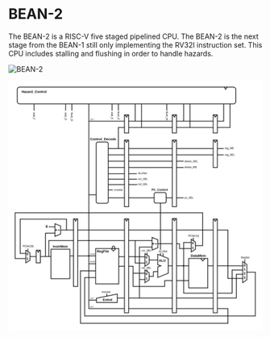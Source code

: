 # BEAN-2

The BEAN-2 is a RISC-V five staged pipelined CPU. The BEAN-2 is the next stage from the BEAN-1 still only implementing the RV32I instruction set. This CPU includes stalling and flushing in order to handle hazards. 

![BEAN-2](assets/BEAN-2_High_Level_1.png)

![BEAN-2](assets/BEAN-2.png)